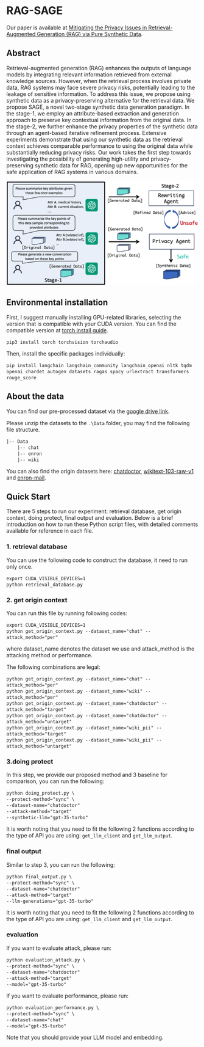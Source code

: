 # RAG-SAGE

Our paper is available at [Mitigating the Privacy Issues in Retrieval-Augmented Generation (RAG) via Pure Synthetic Data](https://arxiv.org/abs/2406.14773).

## Abstract

Retrieval-augmented generation (RAG) enhances the outputs of language models by integrating relevant information retrieved from external knowledge sources. However, when the retrieval process involves private data, RAG systems may face severe privacy risks, potentially leading to the leakage of sensitive information. To address this issue, we propose using synthetic data as a privacy-preserving alternative for the retrieval data. We propose SAGE, a novel two-stage synthetic data generation paradigm. In the stage-1, we employ an attribute-based extraction and generation approach to preserve key contextual information from the original data. In the stage-2, we further enhance the privacy properties of the synthetic data through an agent-based iterative refinement process. Extensive experiments demonstrate that using our synthetic data as the retrieval context achieves comparable performance to using the original data while substantially reducing privacy risks. Our work takes the first step towards investigating the possibility of generating high-utility and privacy-preserving synthetic data for RAG, opening up new opportunities for the safe application of RAG systems in various domains.

![pipeline.png](./imgs/pipeline.png)

## Environmental installation

First, I suggest manually installing GPU-related libraries, selecting the version that is compatible with your CUDA version. You can find the compatible version at [torch install guide](https://pytorch.org/).

```
pip3 install torch torchvision torchaudio
```

Then, install the specific packages individually:

```
pip install langchain langchain_community langchain_openai nltk tqdm openai chardet autogen datasets ragas spacy urlextract transformers rouge_score
```

## About the data

You can find our pre-processed dataset via the [google drive link](https://drive.google.com/drive/folders/1zdAilQPhLqmw9wzv7hNn7JkewHAInjkZ?usp=sharing).

Please unzip the datasets to the `.\Data` folder, you may find the following file structure.

```
|-- Data
    |-- chat
    |-- enron
    |-- wiki
```

You can also find the origin datasets here: [chatdoctor](https://huggingface.co/datasets/LinhDuong/chatdoctor-200k), [wikitext-103-raw-v1](https://huggingface.co/datasets/wikitext) and [enron-mail](https://www.cs.cmu.edu/~enron/).

## Quick Start

There are 5 steps to run our experiment: retrieval database, get origin context, doing protect, final output and evaluation. Below is a brief introduction on how to run these Python script files, with detailed comments available for reference in each file.

### 1. retrieval database

You can use the following code to construct the database, it need to run only once.

```
export CUDA_VISIBLE_DEVICES=1
python retrieval_database.py
```

### 2. get origin context

You can run this file by running following codes:

```
export CUDA_VISIBLE_DEVICES=1
python get_origin_context.py --dataset_name="chat" --attack_method="per"
```

where dataset_name denotes the dataset we use and attack_method is the attacking method or performance.

The following combinations are legal:

```
python get_origin_context.py --dataset_name="chat" --attack_method="per"
python get_origin_context.py --dataset_name="wiki" --attack_method="per"
python get_origin_context.py --dataset_name="chatdoctor" --attack_method="target"
python get_origin_context.py --dataset_name="chatdoctor" --attack_method="untarget"
python get_origin_context.py --dataset_name="wiki_pii" --attack_method="target"
python get_origin_context.py --dataset_name="wiki_pii" --attack_method="untarget"
```

### 3.doing protect

In this step, we provide our proposed method and 3 baseline for comparison, you can run the following:

```
python doing_protect.py \
--protect-method="sync" \
--dataset-name="chatdoctor"
--attack-method="target"
--synthetic-llm="gpt-35-turbo"
```

It is worth noting that you need to fit the following 2 functions according to the type of API you are using: `get_llm_client` and `get_llm_output`.

### final output 

Similar to step 3, you can run the following:

```
python final_output.py \
--protect-method="sync" \
--dataset-name="chatdoctor"
--attack-method="target"
--llm-generations="gpt-35-turbo"
```

It is worth noting that you need to fit the following 2 functions according to the type of API you are using: `get_llm_client` and `get_llm_output`.

### evaluation

If you want to evaluate attack, please run:

```
python evaluation_attack.py \
--protect-method="sync" \
--dataset-name="chatdoctor"
--attack-method="target"
--model="gpt-35-turbo"
```

If you want to evaluate performance, please run:

```
python evaluation_performance.py \
--protect-method="sync" \
--dataset-name="chat"
--model="gpt-35-turbo"
```

Note that you should provide your LLM model and embedding.